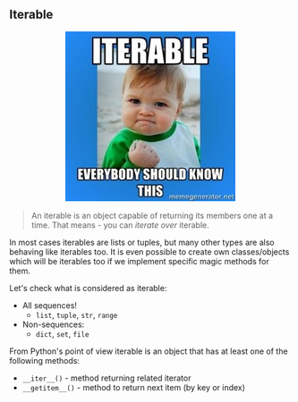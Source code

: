 ## Iterable

<center>
<img src="images/tr_05_01.jpg" style="align: center">
</center>

> An iterable is an object capable of returning its members one at a time. That means - you can *iterate over* iterable.

In most cases iterables are lists or tuples, but many other types are also behaving like iterables too. It is even possible to create own classes/objects which will be iterables too if we implement specific magic methods for them.

Let's check what is considered as iterable:

* All sequences!
    * `list`, `tuple`, `str`, `range`
* Non-sequences:
    * `dict`, `set`, `file`

From Python's point of view iterable is an object that has at least one of the following methods:
* `__iter__()` - method returning related iterator
* `__getitem__()` - method to return next item (by key or index)